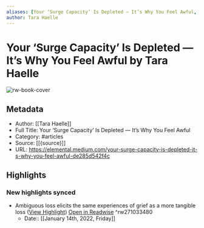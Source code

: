 ```yaml
---
aliases: [Your ‘Surge Capacity’ Is Depleted — It’s Why You Feel Awful, Your ‘Surge Capacity’ Is Depleted — It’s Why You Feel Awful]
author: Tara Haelle
---
```

# Your ‘Surge Capacity’ Is Depleted — It’s Why You Feel Awful by Tara Haelle

![rw-book-cover](https://readwise-assets.s3.amazonaws.com/static/images/article4.6bc1851654a0.png)

## Metadata
- Author: [[Tara Haelle]]
- Full Title: Your ‘Surge Capacity’ Is Depleted — It’s Why You Feel Awful
- Category: #articles
- Source: [[{source}]]
- URL: https://elemental.medium.com/your-surge-capacity-is-depleted-it-s-why-you-feel-awful-de285d542f4c

## Highlights
### New highlights synced
- Ambiguous loss elicits the same experiences of grief as a more tangible loss ([View Highlight](https://read.readwise.io/read/01fsd6sc0egykwstkwtgqmdm91)) [Open in Readwise](https://readwise.io/open/271033480) ^rw271033480
    - Date:: [[January 14th, 2022, Friday]]

